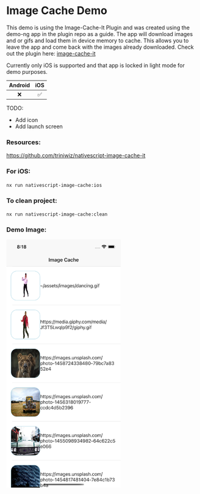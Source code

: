 # Image Cache Demo

This demo is using the Image-Cache-It Plugin and was created using the demo-ng app in the plugin repo as a guide. The app will download images and or gifs and load them in device memory to cache. This allows you to leave the app and come back with the images already downloaded. Check out the plugin here: [image-cache-it](https://github.com/triniwiz/nativescript-image-cache-it)

Currently only iOS is supported and that app is locked in light mode for demo purposes.

| Android |        iOS         |
| :-----: | :----------------: |
|   :x:   | :white_check_mark: |

TODO:
* Add icon
* Add launch screen

### Resources:

https://github.com/triniwiz/nativescript-image-cache-it


### For iOS:

`nx run nativescript-image-cache:ios`

### To clean project:

`nx run nativescript-image-cache:clean`

### Demo Image:

<img width="300" height="650" src="demo.png"></img>
